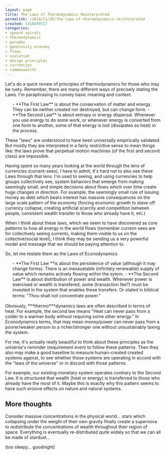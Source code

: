 ```yaml
---
layout: page
title: The Laws of Thermodynamics Reinterpreted
permalink: /2014/11/20/the-laws-of-thermodynamics-reinterpreted
created: 1416459717
categories:
- upward spirals
- thermodynamics
- paradox
- generosity economy
- flows
- evolution
- design principles
- currencies
- commonwealth
---
```


Let's do a quick review of principles of thermodynamics for those who may be rusty. Remember, there are many different ways of precisely stating the Laws. I'm paraphrasing to convey basic meaning and context.
<ol>
- **The First Law** is about the conservation of matter and energy. They can be neither created nor destroyed, but can change form.
- **The Second Law** is about entropy or energy dispersal. Whenever you use energy to do some work, or whenever energy is converted from one form to another, some of that energy is lost (dissipates as heat) in the process. </ol>
These "laws" are understood to have been universally empirically validated. But mostly they are interpreted in a fairly restrictive sense to mean things like: the laws prove that perpetual motion machines (of the first and second class) are impossible.

Having spent so many years looking at the world through the lens of currencies (current-sees), I have to admit, it's hard not to also see these Laws through that lens. I'm used to seeing, and using currencies to help groups collectively see, system behaviors that emerge from making seemingly small, and simple decisions about flows which over time create huge changes in direction. For example, the seemingly small rule of issuing money as debt which bears interest has massive consequences on the large scale pattern of the economy (forcing economic growth to stave off currency collapse, creating artificial scarcity and competition between people, consistent wealth transfer to those who already have it, etc.)

<!--break-->

When I think about these laws, which we seem to have discovered as core patterns to how all energy in the world flows (remember current-sees are for collectively seeing currents, making them visible to us on the collective/social level), I think they may be sending us a very powerful model and message that we should be paying attention to.

So, let me restate them as the Laws of Econodynamics
<ol>
- **The First Law **is about the persistence of value (although it may change forms). There is an inexaustable (infinitely renewable) supply of value which remains actively flowing within the sytem. 
- **The Second Law** is about distribution of power and wealth. Whenever power is exercised or wealth is transfered, some (transaction fee?) must be invested in the system that enables these transfers. Or stated in biblical terms: "<span style="line-height: 1.5;">Thou shalt not concentrate power."</ol>
Obviously, ***thermo***dynamics laws are often described in terms of heat. For example, the second law means "Heat can never pass from a colder to a warmer body without requiring some other energy." In Econodynamics terms, that may mean money/power can never pass from a poorer/weaker person to a richer/stronger one without unsustainably taxing the system.

For me, It's actually really beautiful to think about these principles as the universe's reminder (requirement even) to follow these patterns. Then they also may make a good baseline to measure human-created created systems against, to see whether those systems are operating in accord with the "laws of the universe" or in discord with those patterns. 

For example, our existing monetary system operates contrary to the Second Law. It is structured that wealth (heat or energy) is transferred to those who already have the most of it. Maybe this is exactly why this pattern seems to have such erosive effects on nature and natural systems.
## More thoughts
Consider massive concentrations in the physical world… stars which collapsing under the weight of their own gravity finally create a supernova to redistribute the concentrations of wealth throughout their region of space.  Everything is eventually re-distributed quite widely so that we can all be made of stardust…

(too sleepy… goodnight)

